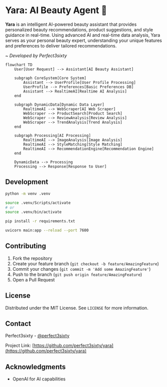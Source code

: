 # Yara: AI Beauty Agent 🌟

**Yara** is an intelligent AI-powered beauty assistant that provides personalized beauty recommendations, product suggestions, and style guidance in real-time. Using advanced AI and real-time data analysis, Yara serves as your personal beauty expert, understanding your unique features and preferences to deliver tailored recommendations.

~ _Developed by Perfect3sixty_

```mermaid
flowchart TD
    User[User Request] --> Assistant[AI Beauty Assistant]
    
    subgraph CoreSystem[Core System]
        Assistant --> UserProfile[User Profile Processing]
        UserProfile --> Preferences[Basic Preferences DB]
        Assistant --> RealtimeAI[Realtime AI Analysis]
    end
    
    subgraph DynamicData[Dynamic Data Layer]
        RealtimeAI --> WebScraper[AI Web Scraper]
        WebScraper --> ProductSearch[Product Search]
        WebScraper --> ReviewAnalysis[Review Analysis]
        WebScraper --> TrendAnalysis[Trend Analysis]
    end
    
    subgraph Processing[AI Processing]
        RealtimeAI --> ImageAnalysis[Image Analysis]
        RealtimeAI --> StyleMatching[Style Matching]
        RealtimeAI --> RecommendationEngine[Recommendation Engine]
    end
    
    DynamicData --> Processing
    Processing --> Response[Response to User]
```

## Development

```bash
python -m venv .venv

source .venv/Scripts/activate 
# or
source .venv/bin/activate

pip install -r requirements.txt

uvicorn main:app --reload --port 7600
```


## Contributing

1. Fork the repository
2. Create your feature branch (`git checkout -b feature/AmazingFeature`)
3. Commit your changes (`git commit -m 'Add some AmazingFeature'`)
4. Push to the branch (`git push origin feature/AmazingFeature`)
5. Open a Pull Request

## License

Distributed under the MIT License. See `LICENSE` for more information.

## Contact

Perfect3sixty - [@perfect3sixty](https://twitter.com/perfect3sixty)

Project Link: [https://github.com/perfect3sixty/yara](https://github.com/perfect3sixty/yara)

## Acknowledgments

- OpenAI for AI capabilities
